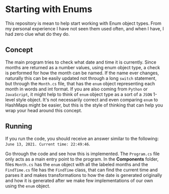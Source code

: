 # Starting with Enums

This repository is mean to help start working with Enum object types. From my personal experience I have not seen them used often, and when I have, I had zero clue what do they do.

## Concept

The main program tries to check what date and time it is currently. Since months are returned as a number values, using enum object type, a check is performed for how the month can be named. If the name ever changes, naturally this can be easily updated not through a long `switch` statement, but through the `Month.cs` file, that has the `enum` object representing each month in words and int format. If you are also coming from `Python` or `JavaScript`, it might help to think of `enum` object type as a sort of a `JSON` 1-level style object. It's not necessarily correct and even comparing `enum` to HashMaps might be easier, but this is the style of thinking that can help you wrap your head around this concept.

## Running

If you run the code, you should receive an answer similar to the following: `June 13, 2021. Current time: 22:49:46`.

Go through the code and see how this is implemented. The `Program.cs` file only acts as a main entry point to the program. In the __Components__ folder, files `Month.cs` has the `enum` object with all the labeled months and the `FindTime.cs` file has the `FindTime` class, that can find the current time and parses it and makes transformations to how the date is generated originally and how it is generated after we make few implementations of our own using the `enum` object. 